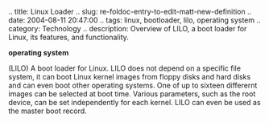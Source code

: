 .. title: Linux Loader
.. slug: re-foldoc-entry-to-edit-matt-new-definition
.. date: 2004-08-11 20:47:00
.. tags: linux, bootloader, lilo, operating system
.. category: Technology
.. description: Overview of LILO, a boot loader for Linux, its features, and functionality.

**operating system**

(LILO) A boot loader for Linux. LILO does not depend on a specific file system,
it can boot Linux kernel images from floppy disks and hard disks and can even
boot other operating systems. One of up to sixteen differernt images can be
selected at boot time. Various parameters, such as the root device, can be set
independently for each kernel. LILO can even be used as the master boot record.